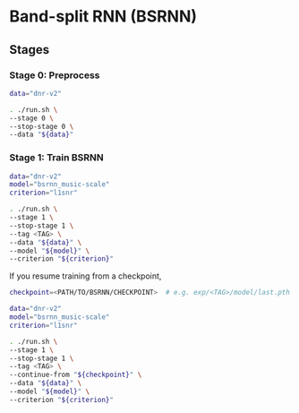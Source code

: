 # Band-split RNN (BSRNN)

## Stages

### Stage 0: Preprocess

```sh
data="dnr-v2"

. ./run.sh \
--stage 0 \
--stop-stage 0 \
--data "${data}"
```

### Stage 1: Train BSRNN

```sh
data="dnr-v2"
model="bsrnn_music-scale"
criterion="l1snr"

. ./run.sh \
--stage 1 \
--stop-stage 1 \
--tag <TAG> \
--data "${data}" \
--model "${model}" \
--criterion "${criterion}"
```

If you resume training from a checkpoint,

```sh
checkpoint=<PATH/TO/BSRNN/CHECKPOINT>  # e.g. exp/<TAG>/model/last.pth

data="dnr-v2"
model="bsrnn_music-scale"
criterion="l1snr"

. ./run.sh \
--stage 1 \
--stop-stage 1 \
--tag <TAG> \
--continue-from "${checkpoint}" \
--data "${data}" \
--model "${model}" \
--criterion "${criterion}"
```
